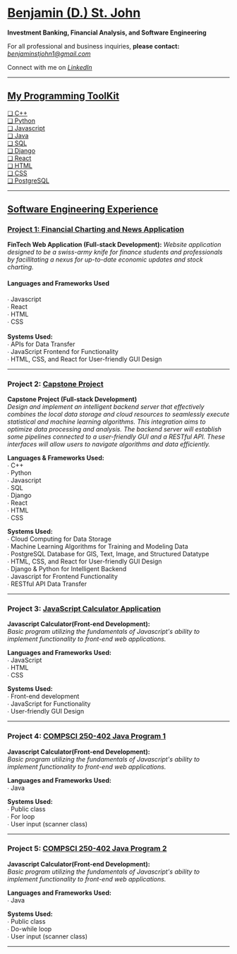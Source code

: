 # <a href="https://github.com/sanctusjack">Benjamin (D.) St. John</a>
<b>Investment Banking, Financial Analysis, and Software Engineering</b> <br>

<p1>For all professional and business inquiries, <b>please contact:</b> <i>benjaminstjohn1@gmail.com</i></p1> <br>

<p1>Connect with me on <a href="https://www.linkedin.com/in/benjamin-st-john-353a85278/"><i>LinkedIn</i></p1> <br>

<hr>

<h2>My Programming ToolKit</h2>
    ❏ C++ <br>
    ❏ Python <br>
    ❏ Javascript <br>
    ❏ Java  <br>
    ❏ SQL <br>
    ❏ Django <br>
    ❏ React <br>
    ❏ HTML <br> 
    ❏ CSS <br>
    ❏ PostgreSQL 
    
<hr>

## Software Engineering Experience
### Project 1: <a href="https://github.com/sanctusjack/Project-1-Financial-Pulse">Financial Charting and News Application</a>
<b>FinTech Web Application (Full-stack Development):</b> 
<i>Website application designed to be a swiss-army knife for finance students and professionals by facillitating a nexus for up-to-date economic updates and stock charting.</i>

<h4>Languages and Frameworks Used</h4>
    ∙ Javascript <br>
    ∙ React <br>
    ∙ HTML <br>
    ∙ CSS <br>
 <br>
  <b>Systems Used:</b> <br>
    ∙ APIs for Data Transfer <br>
    ∙ JavaScript Frontend for Functionality <br>
    ∙ HTML, CSS, and React for User-friendly GUI Design 

<hr>

### Project 2: <a href="https://github.com/sanctusjack/Project-2-Algo-Data-ML">Capstone Project</a>
<b>Capstone Project (Full-stack Development)</b> <br>
 <i>Design and implement an intelligent backend server that effectively combines the local data storage and cloud resources to seamlessly execute statistical and machine learning algorithms. This integration aims to optimize data processing and analysis. The backend server will establish some pipelines connected to a user-friendly GUI and a RESTful API. These interfaces will allow users to navigate algorithms and data efficiently.</i>

 <b>Languages & Frameworks Used:</b> <br>
  ∙ C++ <br>
  ∙ Python <br>
  ∙ Javascript <br>
  ∙ SQL <br>
  ∙ Django <br>
  ∙ React <br>
  ∙ HTML <br>
  ∙ CSS 

  <b>Systems Used:</b> <br>
    ∙ Cloud Computing for Data Storage <br>
    ∙ Machine Learning Algorithms for Training and Modeling Data <br>
    ∙ PostgreSQL Database for GIS, Text, Image, and Structured Datatype <br>
    ∙ HTML, CSS, and React for User-friendly GUI Design <br>
    ∙ Django & Python for Intelligent Backend <br>
    ∙ Javascript for Frontend Functionality <br>
    ∙ RESTful API Data Transfer

<hr>

### Project 3: <a href="https://github.com/sanctusjack/Project-3-Calculator">JavaScript Calculator Application</a>
<b>Javascript Calculator(Front-end Development):</b> <br>
<i>Basic program utilizing the fundamentals of Javascript's ability to implement functionality to front-end web applications.</i>

<b>Languages and Frameworks Used:</b> <br>
  ∙ JavaScript <br>
  ∙ HTML <br>
  ∙ CSS

  <b>Systems Used:</b> <br>
    ∙ Front-end development <br>
    ∙ JavaScript for Functionality <br>
    ∙ User-friendly GUI Design 
    
<hr>

### Project 4: <a href="https://github.com/sanctusjack/Project-4-ERA-Calculator">COMPSCI 250-402 Java Program 1</a>
<b>Javascript Calculator(Front-end Development):</b> <br>
<i>Basic program utilizing the fundamentals of Javascript's ability to implement functionality to front-end web applications.</i>

<b>Languages and Frameworks Used:</b> <br>
  ∙ Java <br>

  <b>Systems Used:</b> <br>
    ∙ Public class <br>
    ∙ For loop <br>
    ∙ User input (scanner class) 
    
<hr>

### Project 5: <a href="https://github.com/sanctusjack/Project-3-Calculator">COMPSCI 250-402 Java Program 2</a>
<b>Javascript Calculator(Front-end Development):</b> <br>
<i>Basic program utilizing the fundamentals of Javascript's ability to implement functionality to front-end web applications.</i>

<b>Languages and Frameworks Used:</b> <br>
  ∙ Java <br>

  <b>Systems Used:</b> <br>
    ∙ Public class <br>
    ∙ Do-while loop <br>
    ∙ User input (scanner class) 
    
<hr>
